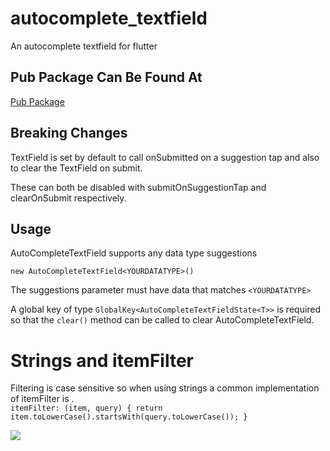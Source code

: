 # autocomplete_textfield

An autocomplete textfield for flutter
 
 ## Pub Package Can Be Found At
 
 [Pub Package](https://pub.dartlang.org/packages/autocomplete_textfield#-example-tab-)

 ## Breaking Changes

 TextField is set by default to call onSubmitted on a suggestion tap and also to clear the TextField on submit.

 These can both be disabled with submitOnSuggestionTap and clearOnSubmit respectively.
 
 ## Usage
 
 AutoCompleteTextField supports any data type suggestions
 
 `new AutoCompleteTextField<YOURDATATYPE>()`
 
The suggestions parameter must have data that matches `<YOURDATATYPE>`
 
 A global key of type `GlobalKey<AutoCompleteTextFieldState<T>>` is required so that the `clear()` method can be called to clear AutoCompleteTextField.

# Strings and itemFilter

Filtering is case sensitive so when using strings a common implementation of itemFilter is .   
`
itemFilter: (item, query) {
  return item.toLowerCase().startsWith(query.toLowerCase());
}
`

![](textfield-demo.gif)
